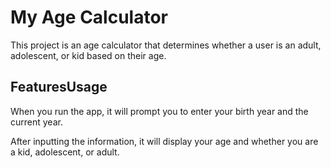 # My Age Calculator

This project is an age calculator that determines whether a user is an adult, adolescent, or kid based on their age.

## FeaturesUsage
When you run the app, it will prompt you to enter your birth year and the current year.

After inputting the information, it will display your age and whether you are a kid, adolescent, or adult.
